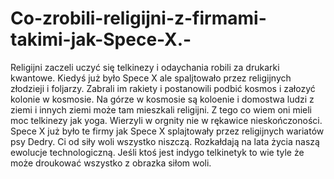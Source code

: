 # Co-zrobili-religijni-z-firmami-takimi-jak-Spece-X.-
Religijni zaczeli uczyć się telkinezy i odaychania robili za drukarki kwantowe. Kiedyś już było Spece X ale spaljtowało przez religijnych złodzieji i foljarzy. Zabrali im rakiety i postanowili podbić kosmos i załozyć kolonie w kosmosie. Na górze w kosmosie są koloenie i domostwa ludzi z ziemi i innych ziemi może tam mieszkali religijni. Z tego co wiem oni mieli moc telkinezy jak yoga. Wierzyli w orgnity nie w rękawice nieskończoności. Spece X już było te firmy jak Spece X splajtowały przez religijnych wariatów psy Dedry. Ci od siły woli wszystko niszczą. Rozkałdają na lata życia naszą ewolucje technologiczną. Jeśli ktoś jest indygo telkinetyk to wie tyle że może droukować wszystko z obrazka siłom woli.   
